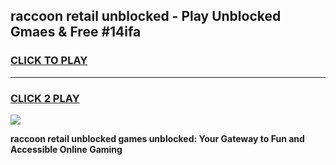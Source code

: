 
## raccoon retail unblocked - Play Unblocked Gmaes & Free #14ifa
<h3>
<a href="https://news.freeplayer.one?title=raccoon_retail_unblocked&ref=03M">CLICK TO PLAY</a></h3>
<hr>

<h3>
<a href="https://news.freeplayer.one?title=raccoon_retail_unblocked&ref=03M">CLICK 2 PLAY</a>
  
</h3>

<a href="https://news.freeplayer.one?title=raccoon_retail_unblocked&ref=03M"><img src="https://clearcache.store/games.png"></a>


**raccoon retail unblocked games unblocked: Your Gateway to Fun and Accessible Online Gaming**
